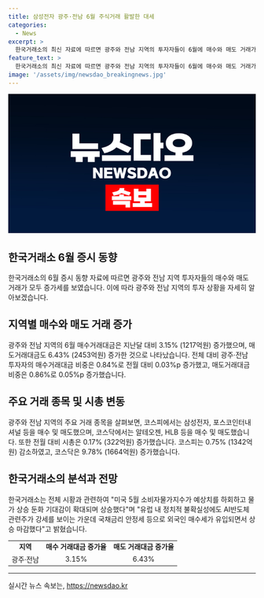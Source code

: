```yaml
---
title: 삼성전자 광주·전남 6월 주식거래 활발한 대세
categories:
  - News
excerpt: >
  한국거래소의 최신 자료에 따르면 광주와 전남 지역의 투자자들이 6월에 매수와 매도 거래가 모두 증가세를 보였다. 지난달에 비해 매수거래대금은 3.15% 증가한 1217억원, 매도거래대금은 6.43% 증가한 2453억원을 기록했다. 전체 대비해서도 광주·전남 투자자의 거래 비중이 증가했으며, 특히 코스피와 코스닥에서의 주요 거래 종목들에 대한 정보도 포함돼 있다. 주요 원인은 미국 소비자물가지수와 유럽 내 정치적 불확실성 등이 유입되면서 상승세를 보였다고 한국거래소는 설명했다.
feature_text: >
  한국거래소의 최신 자료에 따르면 광주와 전남 지역의 투자자들이 6월에 매수와 매도 거래가 모두 증가세를 보였다. 지난달에 비해 매수거래대금은 3.15% 증가한 1217억원, 매도거래대금은 6.43% 증가한 2453억원을 기록했다. 전체 대비해서도 광주·전남 투자자의 거래 비중이 증가했으며, 특히 코스피와 코스닥에서의 주요 거래 종목들에 대한 정보도 포함돼 있다. 주요 원인은 미국 소비자물가지수와 유럽 내 정치적 불확실성 등이 유입되면서 상승세를 보였다고 한국거래소는 설명했다.
image: '/assets/img/newsdao_breakingnews.jpg'
---
```


<p><img src="/assets/img/newsdao_breakingnews.jpg" alt="koreaapp 속보" /></p>

<h2 data-ke-size="size26">한국거래소 6월 증시 동향</h2>

<p data-ke-size="size16">한국거래소의 6월 증시 동향 자료에 따르면 광주와 전남 지역 투자자들의 매수와 매도 거래가 모두 증가세를 보였습니다. 이에 따라 광주와 전남 지역의 투자 상황을 자세히 알아보겠습니다.</p>

<h2 data-ke-size="size24">지역별 매수와 매도 거래 증가</h2>

<p data-ke-size="size16">광주와 전남 지역의 6월 매수거래대금은 지난달 대비 3.15% (1217억원) 증가했으며, 매도거래대금도 6.43% (2453억원) 증가한 것으로 나타났습니다. 전체 대비 광주·전남 투자자의 매수거래대금 비중은 0.84%로 전월 대비 0.03%p 증가했고, 매도거래대금 비중은 0.86%로 0.05%p 증가했습니다.</p>

<h2 data-ke-size="size24">주요 거래 종목 및 시총 변동</h2>

<p data-ke-size="size16">광주와 전남 지역의 주요 거래 종목을 살펴보면, 코스피에서는 삼성전자, 포스코인터내셔널 등을 매수 및 매도했으며, 코스닥에서는 알테오젠, HLB 등을 매수 및 매도했습니다. 또한 전월 대비 시총은 0.17% (322억원) 증가했습니다. 코스피는 0.75% (1342억원) 감소하였고, 코스닥은 9.78% (1664억원) 증가했습니다.</p>

<h2 data-ke-size="size24">한국거래소의 분석과 전망</h2>

<p data-ke-size="size16">한국거래소는 전체 시황과 관련하여 "미국 5월 소비자물가지수가 예상치를 하회하고 물가 상승 둔화 기대감이 확대되며 상승했다"며 "유럽 내 정치적 불확실성에도 AI반도체 관련주가 강세를 보이는 가운데 국채금리 안정세 등으로 외국인 매수세가 유입되면서 상승 마감했다"고 밝혔습니다.</p>

<table>
  <tr>
    <td style="text-align: center; height: 17px;"><b>지역</b></td>
    <td style="text-align: center; height: 17px;"><b>매수 거래대금 증가율</b></td>
    <td style="text-align: center; height: 17px;"><b>매도 거래대금 증가율</b></td>
  </tr>
  <tr>
    <td style="text-align: center; height: 17px;">광주·전남</td>
    <td style="text-align: center; height: 17px;">3.15%</td>
    <td style="text-align: center; height: 17px;">6.43%</td>
  </tr>
</table>

<hr>
실시간 뉴스 속보는, <a href="https://newsdao.kr" rel="dofollow">https://newsdao.kr</a>


